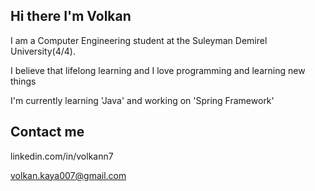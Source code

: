 ## Hi there I'm Volkan

I am a Computer Engineering student at the Suleyman Demirel University(4/4).

I believe that lifelong learning and I love programming and learning new things

I'm currently learning 'Java' and working on 'Spring Framework'

## Contact me
linkedin.com/in/volkann7

volkan.kaya007@gmail.com
